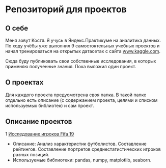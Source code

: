 # Репозиторий для проектов

## О себе

Меня зовут Костя. Я учусь в Яндекс.Практикуме на аналитика данных. По ходу учёбы уже выполнил 9 самостоятельных учебных проектов и начал тренироваться на открытых датасетах с сайта www.kaggle.com.

Сюда буду публиковать свои собственные исследования, в которых применяю полученные знания. Пока выложил один проект.

## О проектах

Для каждого проекта предусмотрена своя папка. В такой папке отдельно есть описание (с содержанием проекта, целями и списком используемых библиотек) и сам проект.

## Описание проектов
1 [Исследование игроков Fifa 19](https://github.com/ksvolik/-analytical-projects/tree/main/Fifa19)
  - Описание: Анализ характеристик футболистов. Составление рейтингов. Составление портретов среднестатистических игроков разных позиций.
  - Используемые библиотеки: pandas, numpy, matplotlib, seaborn.
